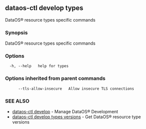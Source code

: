 ## dataos-ctl develop types

DataOS® resource types specific commands

### Synopsis

DataOS® resource types specific commands

### Options

```
  -h, --help   help for types
```

### Options inherited from parent commands

```
      --tls-allow-insecure   Allow insecure TLS connections
```

### SEE ALSO

* [dataos-ctl develop](dataos-ctl_develop.md)	 - Manage DataOS® Development
* [dataos-ctl develop types versions](dataos-ctl_develop_types_versions.md)	 - Get DataOS® resource type versions

